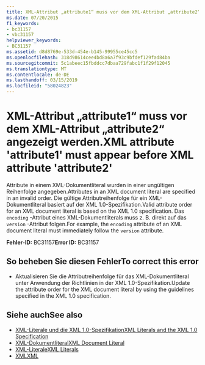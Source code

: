 ```yaml
---
title: XML-Attribut „attribute1“ muss vor dem XML-Attribut „attribute2“ angezeigt werden.
ms.date: 07/20/2015
f1_keywords:
- bc31157
- vbc31157
helpviewer_keywords:
- BC31157
ms.assetid: d8d8769e-533d-454e-b145-99955ce45cc5
ms.openlocfilehash: 318d98614cee4bd8a6a7f93c9bfdef129fad84ba
ms.sourcegitcommit: 5c1abeec15fbddcc7dbaa729fabc1f1f29f12045
ms.translationtype: MT
ms.contentlocale: de-DE
ms.lasthandoff: 03/15/2019
ms.locfileid: "58024823"
---
```

# <a name="xml-attribute-attribute1-must-appear-before-xml-attribute-attribute2"></a><span data-ttu-id="45fba-102">XML-Attribut „attribute1“ muss vor dem XML-Attribut „attribute2“ angezeigt werden.</span><span class="sxs-lookup"><span data-stu-id="45fba-102">XML attribute 'attribute1' must appear before XML attribute 'attribute2'</span></span>
<span data-ttu-id="45fba-103">Attribute in einem XML-Dokumentliteral wurden in einer ungültigen Reihenfolge angegeben.</span><span class="sxs-lookup"><span data-stu-id="45fba-103">Attributes in an XML document literal are specified in an invalid order.</span></span> <span data-ttu-id="45fba-104">Die gültige Attributreihenfolge für ein XML-Dokumentliteral basiert auf der XML 1.0-Spezifikation.</span><span class="sxs-lookup"><span data-stu-id="45fba-104">Valid attribute order for an XML document literal is based on the XML 1.0 specification.</span></span> <span data-ttu-id="45fba-105">Das `encoding` -Attribut eines XML-Dokumentliterals muss z. B. direkt auf das `version` -Attribut folgen.</span><span class="sxs-lookup"><span data-stu-id="45fba-105">For example, the `encoding` attribute of an XML document literal must immediately follow the `version` attribute.</span></span>  
  
 <span data-ttu-id="45fba-106">**Fehler-ID:** BC31157</span><span class="sxs-lookup"><span data-stu-id="45fba-106">**Error ID:** BC31157</span></span>  
  
## <a name="to-correct-this-error"></a><span data-ttu-id="45fba-107">So beheben Sie diesen Fehler</span><span class="sxs-lookup"><span data-stu-id="45fba-107">To correct this error</span></span>  
  
-   <span data-ttu-id="45fba-108">Aktualisieren Sie die Attributreihenfolge für das XML-Dokumentliteral unter Anwendung der Richtlinien in der XML 1.0-Spezifikation.</span><span class="sxs-lookup"><span data-stu-id="45fba-108">Update the attribute order for the XML document literal by using the guidelines specified in the XML 1.0 specification.</span></span>  
  
## <a name="see-also"></a><span data-ttu-id="45fba-109">Siehe auch</span><span class="sxs-lookup"><span data-stu-id="45fba-109">See also</span></span>

- [<span data-ttu-id="45fba-110">XML-Literale und die XML 1.0-Spezifikation</span><span class="sxs-lookup"><span data-stu-id="45fba-110">XML Literals and the XML 1.0 Specification</span></span>](../../visual-basic/programming-guide/language-features/xml/xml-literals-and-the-xml-1-0-specification.md)
- [<span data-ttu-id="45fba-111">XML-Dokumentliteral</span><span class="sxs-lookup"><span data-stu-id="45fba-111">XML Document Literal</span></span>](../../visual-basic/language-reference/xml-literals/xml-document-literal.md)
- [<span data-ttu-id="45fba-112">XML-Literale</span><span class="sxs-lookup"><span data-stu-id="45fba-112">XML Literals</span></span>](../../visual-basic/language-reference/xml-literals/index.md)
- [<span data-ttu-id="45fba-113">XML</span><span class="sxs-lookup"><span data-stu-id="45fba-113">XML</span></span>](../../visual-basic/programming-guide/language-features/xml/index.md)
